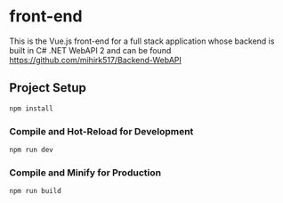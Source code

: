 # front-end

This is the Vue.js front-end for a full stack application whose backend is built in C# .NET WebAPI 2 and can be found https://github.com/mihirk517/Backend-WebAPI


## Project Setup

```sh
npm install
```

### Compile and Hot-Reload for Development

```sh
npm run dev
```

### Compile and Minify for Production

```sh
npm run build
```
